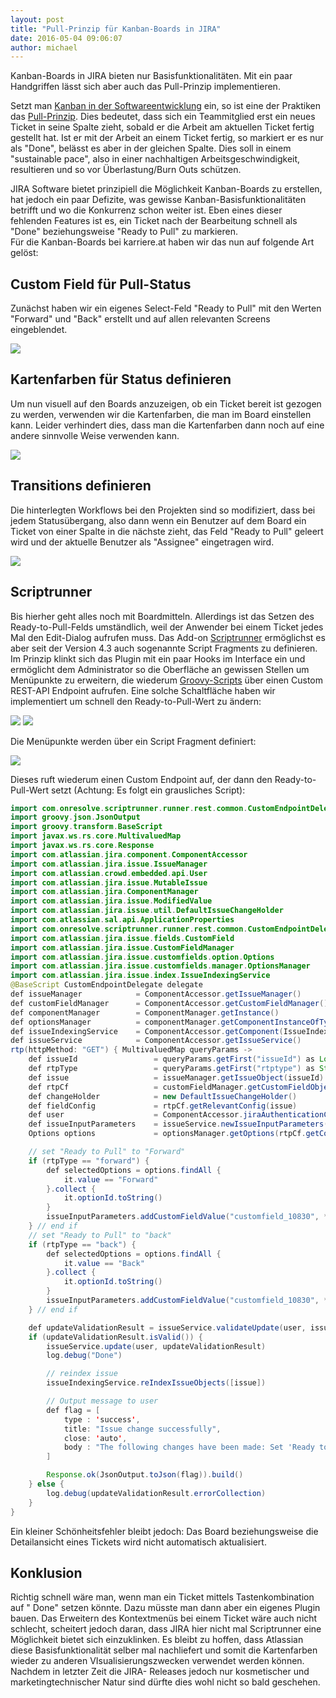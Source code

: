 ```yaml
---
layout: post
title: "Pull-Prinzip für Kanban-Boards in JIRA"
date: 2016-05-04 09:06:07
author: michael
---
```

Kanban-Boards in JIRA bieten nur Basisfunktionalitäten. Mit ein paar Handgriffen lässt sich aber auch das Pull-Prinzip implementieren.

Setzt man [Kanban in der Softwareentwicklung](https://de.wikipedia.org/wiki/Kanban_(Softwareentwicklung)) ein, so ist eine der Praktiken das [Pull-Prinzip](https://youtu.be/ndWPFk7GR8k). Dies bedeutet, dass sich ein Teammitglied erst ein neues Ticket in seine Spalte zieht, sobald er die Arbeit am aktuellen Ticket fertig gestellt hat. Ist er mit der Arbeit an einem Ticket fertig, so markiert er es nur als "Done", belässt es aber in der gleichen Spalte. Dies soll in einem "sustainable pace", also in einer nachhaltigen Arbeitsgeschwindigkeit, resultieren und so vor Überlastung/Burn Outs schützen.

JIRA Software bietet prinzipiell die Möglichkeit Kanban-Boards zu erstellen, hat jedoch ein paar Defizite, was gewisse Kanban-Basisfunktionalitäten betrifft und wo die Konkurrenz schon weiter ist. Eben eines dieser fehlenden Features ist es, ein Ticket nach der Bearbeitung schnell als "Done" beziehungsweise "Ready to Pull" zu markieren.  
Für die Kanban-Boards bei karriere.at haben wir das nun auf folgende Art gelöst:

## Custom Field für Pull-Status

Zunächst haben wir ein eigenes Select-Feld "Ready to Pull" mit den Werten "Forward" und "Back" erstellt und auf allen relevanten Screens eingeblendet.

![](/assets/images/pull-prinzip-kanban-jira/readytopull.png)

## Kartenfarben für Status definieren

Um nun visuell auf den Boards anzuzeigen, ob ein Ticket bereit ist gezogen zu werden, verwenden wir die Kartenfarben, die man im Board einstellen kann. Leider verhindert dies, dass man die Kartenfarben dann noch auf eine andere sinnvolle Weise verwenden kann.

![](/assets/images/pull-prinzip-kanban-jira/jirakanbanboardconfig.png)

## Transitions definieren

Die hinterlegten Workflows bei den Projekten sind so modifiziert, dass bei jedem Statusübergang, also dann wenn ein Benutzer auf dem Board ein Ticket von einer Spalte in die nächste zieht, das Feld "Ready to Pull" geleert wird und der aktuelle Benutzer als "Assignee" eingetragen wird.

![](/assets/images/pull-prinzip-kanban-jira/jiratransitionpostfunctions.png)

## Scriptrunner

Bis hierher geht alles noch mit Boardmitteln. Allerdings ist das Setzen des Ready-to-Pull-Felds umständlich, weil der Anwender bei einem Ticket jedes Mal den Edit-Dialog aufrufen muss. Das Add-on [Scriptrunner](http://www.adaptavist.com/w/products-plugins/adaptavist-scriptrunner/scriptrunner-for-jira/) ermöglichst es aber seit der Version 4.3 auch sogenannte Script Fragments zu definieren. Im Prinzip klinkt sich das Plugin mit ein paar Hooks im Interface ein und ermöglicht dem Administrator so die Oberfläche an gewissen Stellen um Menüpunkte zu erweitern, die wiederum [Groovy-Scripts](https://de.wikipedia.org/wiki/Groovy) über einen Custom REST-API Endpoint aufrufen. Eine solche Schaltfläche haben wir implementiert um schnell den Ready-to-Pull-Wert zu ändern:

![](/assets/images/pull-prinzip-kanban-jira/jiraboarddetail.png) ![](/assets/images/pull-prinzip-kanban-jira/jiraissuedetail.png)

Die Menüpunkte werden über ein Script Fragment definiert:

![](/assets/images/pull-prinzip-kanban-jira/jirawebitemscriptrunner.png)

Dieses ruft wiederum einen Custom Endpoint auf, der dann den Ready-to-Pull-Wert setzt (Achtung: Es folgt ein grausliches Script):

```java
import com.onresolve.scriptrunner.runner.rest.common.CustomEndpointDelegate
import groovy.json.JsonOutput
import groovy.transform.BaseScript
import javax.ws.rs.core.MultivaluedMap
import javax.ws.rs.core.Response
import com.atlassian.jira.component.ComponentAccessor
import com.atlassian.jira.issue.IssueManager
import com.atlassian.crowd.embedded.api.User
import com.atlassian.jira.issue.MutableIssue
import com.atlassian.jira.ComponentManager
import com.atlassian.jira.issue.ModifiedValue
import com.atlassian.jira.issue.util.DefaultIssueChangeHolder
import com.atlassian.sal.api.ApplicationProperties
import com.onresolve.scriptrunner.runner.rest.common.CustomEndpointDelegate
import com.atlassian.jira.issue.fields.CustomField
import com.atlassian.jira.issue.CustomFieldManager
import com.atlassian.jira.issue.customfields.option.Options
import com.atlassian.jira.issue.customfields.manager.OptionsManager
import com.atlassian.jira.issue.index.IssueIndexingService
@BaseScript CustomEndpointDelegate delegate
def issueManager            = ComponentAccessor.getIssueManager()
def customFieldManager      = ComponentAccessor.getCustomFieldManager()
def componentManager        = ComponentManager.getInstance()
def optionsManager          = componentManager.getComponentInstanceOfType(OptionsManager.class)
def issueIndexingService    = ComponentAccessor.getComponent(IssueIndexingService)
def issueService            = ComponentAccessor.getIssueService()
rtp(httpMethod: "GET") { MultivaluedMap queryParams ->
    def issueId                 = queryParams.getFirst("issueId") as Long
    def rtpType                 = queryParams.getFirst("rtptype") as String
    def issue                   = issueManager.getIssueObject(issueId)
    def rtpCf                   = customFieldManager.getCustomFieldObject("customfield_10830")
    def changeHolder            = new DefaultIssueChangeHolder()
    def fieldConfig             = rtpCf.getRelevantConfig(issue)
    def user                    = ComponentAccessor.jiraAuthenticationContext.getLoggedInUser()
    def issueInputParameters    = issueService.newIssueInputParameters()
    Options options             = optionsManager.getOptions(rtpCf.getConfigurationSchemes().first().getOneAndOnlyConfig());

    // set "Ready to Pull" to "Forward"
    if (rtpType == "forward") {
        def selectedOptions = options.findAll {
            it.value == "Forward"
        }.collect {
            it.optionId.toString()
        }
        issueInputParameters.addCustomFieldValue("customfield_10830", *selectedOptions)
    } // end if
    // set "Ready to Pull" to "back"
    if (rtpType == "back") {
        def selectedOptions = options.findAll {
            it.value == "Back"
        }.collect {
            it.optionId.toString()
        }
        issueInputParameters.addCustomFieldValue("customfield_10830", *selectedOptions)
    } // end if

    def updateValidationResult = issueService.validateUpdate(user, issue.id, issueInputParameters)
    if (updateValidationResult.isValid()) {
        issueService.update(user, updateValidationResult)
        log.debug("Done")

        // reindex issue
        issueIndexingService.reIndexIssueObjects([issue])

        // Output message to user
        def flag = [
            type : 'success',
            title: "Issue change successfully",
            close: 'auto',
            body : "The following changes have been made: Set 'Ready to Pull'."
        ]

        Response.ok(JsonOutput.toJson(flag)).build()
    } else {
        log.debug(updateValidationResult.errorCollection)
    }
}
```

Ein kleiner Schönheitsfehler bleibt jedoch: Das Board beziehungsweise die Detailansicht eines Tickets wird nicht automatisch aktualisiert.

## Konklusion

Richtig schnell wäre man, wenn man ein Ticket mittels Tastenkombination auf " Done" setzen könnte. Dazu müsste man dann aber ein eigenes Plugin bauen. Das Erweitern des Kontextmenüs bei einem Ticket wäre auch nicht schlecht, scheitert jedoch daran, dass JIRA hier nicht mal Scriptrunner eine Möglichkeit bietet sich einzuklinken. Es bleibt zu hoffen, dass Atlassian diese Basisfunktionalität selber mal nachliefert und somit die Kartenfarben wieder zu anderen VIsualisierungszwecken verwendet werden können. Nachdem in letzter Zeit die JIRA- Releases jedoch nur kosmetischer und marketingtechnischer Natur sind dürfte dies wohl nicht so bald geschehen.
